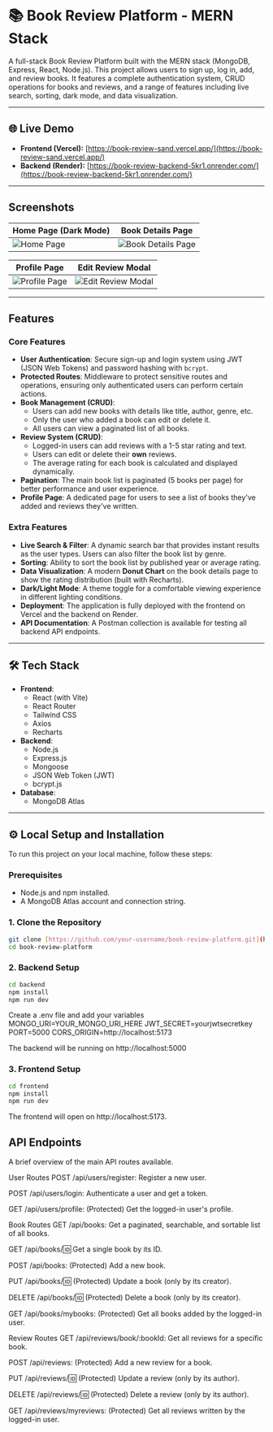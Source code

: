 # 📚 Book Review Platform - MERN Stack

A full-stack Book Review Platform built with the MERN stack (MongoDB, Express, React, Node.js). This project allows users to sign up, log in, add, and review books. It features a complete authentication system, CRUD operations for books and reviews, and a range of features including live search, sorting, dark mode, and data visualization.

---

## 🌐 Live Demo

* **Frontend (Vercel):** [https://book-review-sand.vercel.app/](https://book-review-sand.vercel.app/)
* **Backend (Render):** [https://book-review-backend-5kr1.onrender.com/](https://book-review-backend-5kr1.onrender.com/)

---

##  Screenshots


| Home Page (Dark Mode)                                | Book Details Page                                      |
| ---------------------------------------------------- | ------------------------------------------------------ |
| ![Home Page](https://github.com/user-attachments/assets/55547a0b-4dfa-472d-b9a1-2982cc924597) | ![Book Details Page](https://github.com/user-attachments/assets/fa6e259a-9ef9-43ab-877c-d34d34daae78) |

| Profile Page                                      | Edit Review Modal                                      |
| ------------------------------------------------- | ------------------------------------------------------ |
| ![Profile Page](https://github.com/user-attachments/assets/a4a2c276-8dc6-4472-bbda-a786eea85148) | ![Edit Review Modal](https://github.com/user-attachments/assets/f6b88da4-7df0-4e51-87d9-a5cf8670d8c6) |

---

##  Features

### Core Features
* **User Authentication**: Secure sign-up and login system using JWT (JSON Web Tokens) and password hashing with `bcrypt`.
* **Protected Routes**: Middleware to protect sensitive routes and operations, ensuring only authenticated users can perform certain actions.
* **Book Management (CRUD)**:
    * Users can add new books with details like title, author, genre, etc.
    * Only the user who added a book can edit or delete it.
    * All users can view a paginated list of all books.
* **Review System (CRUD)**:
    * Logged-in users can add reviews with a 1-5 star rating and text.
    * Users can edit or delete their **own** reviews.
    * The average rating for each book is calculated and displayed dynamically.
* **Pagination**: The main book list is paginated (5 books per page) for better performance and user experience.
* **Profile Page**: A dedicated page for users to see a list of books they've added and reviews they've written.

### Extra Features
* **Live Search & Filter**: A dynamic search bar that provides instant results as the user types. Users can also filter the book list by genre.
* **Sorting**: Ability to sort the book list by published year or average rating.
* **Data Visualization**: A modern **Donut Chart** on the book details page to show the rating distribution (built with Recharts).
* **Dark/Light Mode**: A theme toggle for a comfortable viewing experience in different lighting conditions.
* **Deployment**: The application is fully deployed with the frontend on Vercel and the backend on Render.
* **API Documentation**: A Postman collection is available for testing all backend API endpoints.

---

## 🛠️ Tech Stack

* **Frontend**:
    * React (with Vite)
    * React Router
    * Tailwind CSS
    * Axios
    * Recharts
* **Backend**:
    * Node.js
    * Express.js
    * Mongoose
    * JSON Web Token (JWT)
    * bcrypt.js
* **Database**:
    * MongoDB Atlas

---

## ⚙️ Local Setup and Installation

To run this project on your local machine, follow these steps:

### Prerequisites
* Node.js and npm installed.
* A MongoDB Atlas account and connection string.

### 1. Clone the Repository
```bash
git clone [https://github.com/your-username/book-review-platform.git](https://github.com/your-username/book-review-platform.git)
cd book-review-platform
```
### 2. Backend Setup
```bash
cd backend
npm install
npm run dev
```
Create a .env file and add your variables
MONGO_URI=YOUR_MONGO_URI_HERE
JWT_SECRET=yourjwtsecretkey
PORT=5000
CORS_ORIGIN=http://localhost:5173

The backend will be running on http://localhost:5000 

### 3. Frontend Setup
```bash
cd frontend
npm install
npm run dev
```
The frontend will open on http://localhost:5173.

## API Endpoints
A brief overview of the main API routes available.

User Routes
POST /api/users/register: Register a new user.

POST /api/users/login: Authenticate a user and get a token.

GET /api/users/profile: (Protected) Get the logged-in user's profile.

Book Routes
GET /api/books: Get a paginated, searchable, and sortable list of all books.

GET /api/books/:id: Get a single book by its ID.

POST /api/books: (Protected) Add a new book.

PUT /api/books/:id: (Protected) Update a book (only by its creator).

DELETE /api/books/:id: (Protected) Delete a book (only by its creator).

GET /api/books/mybooks: (Protected) Get all books added by the logged-in user.

Review Routes
GET /api/reviews/book/:bookId: Get all reviews for a specific book.

POST /api/reviews: (Protected) Add a new review for a book.

PUT /api/reviews/:id: (Protected) Update a review (only by its author).

DELETE /api/reviews/:id: (Protected) Delete a review (only by its author).

GET /api/reviews/myreviews: (Protected) Get all reviews written by the logged-in user.


